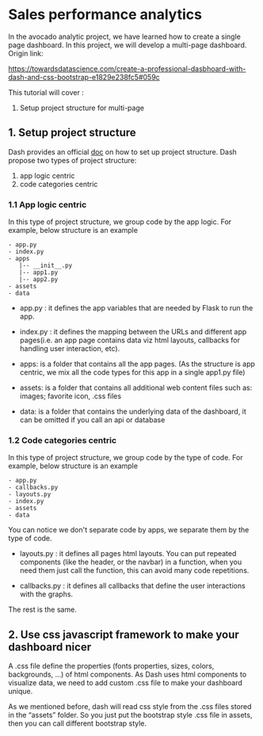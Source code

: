 # Sales performance analytics

In the avocado analytic project, we have learned how to create a single page dashboard. In this project, we will develop
a multi-page dashboard.
Origin link:

https://towardsdatascience.com/create-a-professional-dasbhoard-with-dash-and-css-bootstrap-e1829e238fc5#059c

This tutorial will cover :

1. Setup project structure for multi-page

## 1. Setup project structure

Dash provides an official [doc](https://dash.plotly.com/urls) on how to set up project structure. Dash propose two types
of project structure:

1. app logic centric
2. code categories centric

### 1.1 App logic centric

In this type of project structure, we group code by the app logic. For example, below structure is an example

```text
- app.py
- index.py
- apps
   |-- __init__.py
   |-- app1.py
   |-- app2.py
- assets
- data
```

- app.py : it defines the app variables that are needed by Flask to run the app.
- index.py : it defines the mapping between the URLs and different app pages(i.e. an app page contains data viz html
  layouts, callbacks for handling user interaction, etc).

- apps: is a folder that contains all the app pages. (As the structure is app centric, we mix all the code types for
  this app in a single app1.py file)

- assets: is a folder that contains all additional web content files such as: images; favorite icon, .css files
- data: is a folder that contains the underlying data of the dashboard, it can be omitted if you call an api or database

### 1.2 Code categories centric

In this type of project structure, we group code by the type of code. For example, below structure is an example

```text
- app.py
- callbacks.py
- layouts.py
- index.py
- assets
- data
```
You can notice we don't separate code by apps, we separate them by the type of code. 

- layouts.py : it defines all pages html layouts. You can put repeated components (like the header, or the navbar) 
  in a function, when you need them just call the function, this can avoid many code repetitions. 
  
- callbacks.py : it defines all callbacks that define the user interactions with the graphs.

The rest is the same.

## 2. Use css javascript framework to make your dashboard nicer

A .css file define the properties (fonts properties, sizes, colors, backgrounds, …) of html components. As Dash uses
html components to visualize data, we need to add custom .css file to make your dashboard unique.

As we mentioned before, dash will read css style from the .css files stored in the “assets” folder. So you just put
the bootstrap style .css file in assets, then you can call different bootstrap style.

### 
